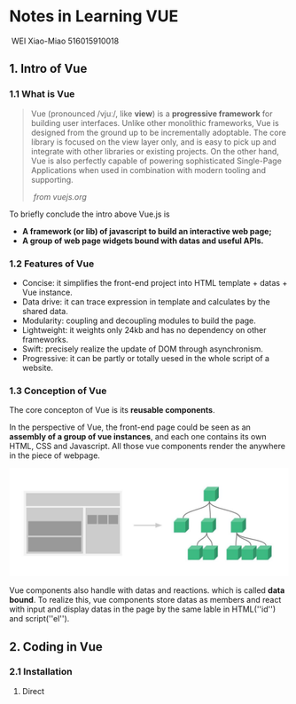 # Notes in Learning VUE

​                                          WEI Xiao-Miao 516015910018

## 1. Intro of Vue

### 1.1 What is Vue

> Vue (pronounced /vjuː/, like **view**) is a **progressive framework** for building user interfaces. Unlike other monolithic frameworks, Vue is designed from the ground up to be incrementally adoptable. The core library is focused on the view layer only, and is easy to pick up and integrate with other libraries or existing projects. On the other hand, Vue is also perfectly capable of powering sophisticated Single-Page Applications when used in combination with modern tooling and supporting.
>
> ​                                                                *from*   *vuejs.org*

To briefly conclude the intro above Vue.js is

- **A framework (or lib) of javascript to build an interactive web page;**
- **A group of web page widgets bound with datas and useful APIs.**

### 1.2 Features of Vue

- Concise: it simplifies the front-end project into HTML template + datas + Vue instance.
- Data drive: it can trace expression in template and calculates by the shared data.
- Modularity: coupling and decoupling modules to build the page.
- Lightweight: it weights only 24kb and has no dependency on other frameworks.
- Swift: precisely realize the update of DOM through asynchronism.
- Progressive: it can be partly or totally uesed in the whole script of a website.

### 1.3 Conception of Vue

The core concepton of Vue is its **reusable components**.

In the perspective of Vue, the front-end page could be seen as an **assembly of a group of vue instances**, and each one contains its own HTML, CSS and Javascript. All those vue components render the anywhere in the piece of webpage.

![componentsStruct](./images/componentsStruct.jpg)

Vue components also handle with datas and reactions. which is called **data bound**. To realize this, vue components store datas as members and react with input and display datas in the page by the same lable in HTML(''id'') and script(''el'').

## 2. Coding in Vue

### 2.1 Installation

1. Direct <script> Include

   Simply vue.js and include with a script tag when develop front-end page or small scale application. Vue will be registered as a global variable. Or link to CDN in HTML like:

   ```html
   <script src="https://cdn.jsdelivr.net/npm/vue@2.5.17/dist/vue.js">
   </script>
   ```

    

2. NPM install

   When building large scale applications with Vue, npm installation pairs nicely with module bundlers such as Webpack or Browserify. Vue also provides accompanying tools for authoring Single File Components.

   ```shell
   $ npm install vue
   ```

### 2.2 An vue instance

The core conception( as mentioned in 1.3 ) is to use vue instance to render data in to components on the webpage. 

In HTML file, component bounds with vue instance by id and show datas in {{}}. Like:

```html
<div id="app">
  {{ message }}
</div>
```

Coherently, in script, an vue instance is created through vue constructor. Like:

```javascript
var app = new Vue({
  el: '#app',
  data: {
    message: 'Hello Vue!'
  }
})
```

What is show on the webpage is as follow:

> Hello Vue!

This is a simple vue instance and shown its counterpart components on HTML. Diffirent from a simple string in HTML. this data  ```app.message``` has been bound with DOM ```<div id = ''app''>```. Every components in Vue is **reactive** and can be modified **dynamically**.

Morever, except for 'id', the way of bind can also call up data like:

```HTML
<span v-bind:title="message">
```

```v-bind``` instruction ask for the component<span> react according to the data message.

### 2.3 Logic control

1. Conditionals statement assembling in HTML label reacts and changes the page according to the data in its counterpart vue instance. For example, 

   the HTML file:

   ```html
   <div id="condition"> 
      <span v-if="seen">seen is ture</span>
   </div>
   ```

   the Javascript file:

   ```javascript
   var condition = new Vue({
     el: '#condition',
     data: { 
     	seen: true  
     }
   })
   ```

   shown in webpage:

   > seen is ture

   In the console. enter ```condition.seen = false``` , then the text will dissmiss.

2.  Loops execute just like conditionals, for example, the ```v-for``` instruction shown in HTML:

   ```html
   <div id="toDoList">
     <ol>
       <li v-for="todo in events">
         {{ todo.text }}
       </li>
     </ol>
   </div>
   ```

   Javascript file:

   ```javascript
   var toDoList = new Vue({
     el: '#toDoList',
     data: {
       events: [
         { text: 'Learn JavaScript' },
         { text: 'Learn Vue' },
         { text: 'Build something awesome' }
       ]
     }
   })
   ```

   shown in webpage:

   > Learn JavaScript
   > Learn Vue
   >
   > Build something awesome

   It can also react when sent console at ```toDoList.events.push({text: 'Newly added'})``` , the text "Newly added" will show up in the page.

### 2.4 React dynamically 

To realize reactivity, Vue provides the ```v-on``` instruction to catch and bind with events. It's like:

```HTML
<div id="change">
  <p>{{ message }}</p>
  <button v-on:click="changeMessage">Change Above</button>
</div>
```

```javascript
var change = new Vue({
  el: '#change',
  data: {
    message: 'Hello Vue!'
  },
  methods: {
    changeMessage: function () {
      this.message = 'Message changed!'
    }
  }
})
```

When clicked, the button calls up the method ```changeMessage``` in the vue instance ```change``` and change its data ```message``` into 'Message changed!'.

It's a feature of Vue that when changing the data in the instance, the code has nothing to do with DOM widgets. That's beacuse all those operations are executed by Vue itself. The only thing our code concerns is the logic when the page runs.

### 2.5 Two-way binding

The instruction ```v-model``` is able to create a **two-way binding** on <input>, <select> and <textarea> and anyother reactive HTML elements. 

![bindbin](./images/bindBin.png)

```v-model``` can adapt a right way to update elements according to the types and datas. Essentially, those models finish the work of updating datas on user input events (from letf to right) and in turn, it output expected datas to DOMs and make them shown (from right to left).

Models in vue including

- Text:  ```<input v-model='massage'>```
- Checkbox:  ```<input type="checkbox" v-model="checked">```
- Select:  ```<select v-model="selected">```

and etc. 

## 3. Tools in Vue

### 3.1 Vue CLI 3

If the situation occurs that a largescale Vue project shall be created, it would be a bit complicated to organize the whole project and write files one by one. **Vue CLI 3** uses TypeSctipt to create a new project framework of Vue, making large-scale development clean and standardized.

The way of creating:

```shell
$ npm install --global @vue/cli
$ vue create my-project-name
```

The first instruction installed  Vue CLI through rpm and the second one created a veu project in present directory.

### 3.2 Sentry

**Sentry** is an error tracking that helps developers monitor and fix crashes in real time. To use it, we should grab the Sentry JavaScript SDK:

```HTML
<script src="https://cdn.ravenjs.com/<VERSION>/vue/raven.min.js">
</script>
```

Sentry automatically captures errors thrown by Vue’s `errorHandler`.  It Improves workflow with a full view of releases and detect in which version a bug first appeared, merge duplicates, and know if things regress in a future release.

### 3.3 Testing tools

As it's mentioned in the ppt, *intro to javascript*, **Karma** and **Jasmine** are test runners based on node.js. Surely it can support the test project of Vue. **Assertion libs** are also various. 

Test work on vue shall **import Vue.js** to introduce methods in Vue components and a proper assertion lib. And then, some common  assertion statements can be added to the test. An example of javascript file ``` ./myVue.js ``` and its test project ```/myVue.test.js```.

```javascript
//  myVue.js
export default {
    data () {
      return {
        message: 'hello!'
      }
    },
    created () {
      this.message = 'bye!'
    }
}
```

```javascript
// myVue.test.js
import Vue from 'vue'
import MyComponent from 'myVue.js'
describe('MyComponent', () => {
    
  it('correctly sets the message when created', () => {
    const vm = new Vue(MyComponent).$mount()
    expect(vm.message).toBe('bye!')
  })
    
  it('sets the correct default data', () => {
    const defaultData = MyComponent.data()
    expect(defaultData.message).toBe('hello!')
  })
})
```

## 4. Comparison to raw JS

### Pros: 

- Abstrsction:

  Vue perfectly encapsulates method and data in Raw js and provides a more easy and direct way to manipulate the page. The conception of Vue model matches well with DOM in HTML, making it logically smooth for users when developing front-end.

- Data bind:

  Vue listens input and events from DOM and bind datas with its models in script, and in turn, updating the page accoding to these changes. This kind of Two-way bind makes the reaction of webpages a convenient and elegant way. 

- Progressive:

  Vue organizes its components in groups. When some components are common for diffrent pages, Vue groups them up and share the them in pages to avoid re-render. Moreover, progressive also means that vue can be a part of present project in server to add more reactive events.

### Cons:

- Maintain cost:

  The flexibility of Vue allows more than one way to realize the same demand. It easily causes the problems in maintain a project for diffrent code styles. Especially in multiple logic branches, vue can make the code clean but varies so much in code style.

- Debugging:

  Vue's inner realization is somehow like a black box that helps user do things elegantly and easily. But when bug ocurrs on rending template (no logical errors, Sentry and testing can avoid this kind of bugs), it would be extremely complicated and annoying to find bugs. For all the rending work is taken over by Vue's inner realization.
